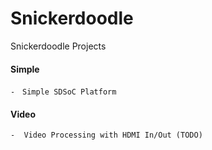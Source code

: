 # Snickerdoodle

Snickerdoodle Projects

#### Simple
	-　Simple SDSoC Platform
    
#### Video
	-  Video Processing with HDMI In/Out (TODO)
